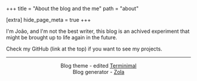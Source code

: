 +++
title = "About the blog and the me"
path = "about"

[extra]
hide_page_meta = true
+++

I'm João, and I'm not the best writer, this blog is an achived experiment that might be brought up to life again in the future.

Check my GitHub (link at the top) if you want to see my projects.

---

<p style="text-align: center;">
  Blog theme - edited <a href="https://github.com/pawroman/zola-theme-terminimal">Terminimal</a><br>
  Blog generator - <a href="https://github.com/getzola/zola">Zola</a><br>
</p>
